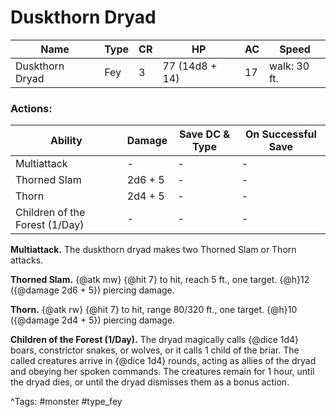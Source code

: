 # Duskthorn Dryad

| Name | Type | CR | HP | AC | Speed |
|------|------|----|----|----|-------|
| Duskthorn Dryad | Fey | 3 | 77 (14d8 + 14) | 17 | walk: 30 ft. |

### Actions:

| Ability | Damage | Save DC & Type | On Successful Save |
|---------|--------|----------------|--------------------|
| Multiattack | - | - | - |
| Thorned Slam | 2d6 + 5 | - | - |
| Thorn | 2d4 + 5 | - | - |
| Children of the Forest (1/Day) | - | - | - |


**Multiattack.** The duskthorn dryad makes two Thorned Slam or Thorn attacks.

**Thorned Slam.** {@atk mw} {@hit 7} to hit, reach 5 ft., one target. {@h}12 ({@damage 2d6 + 5}) piercing damage.

**Thorn.** {@atk rw} {@hit 7} to hit, range 80/320 ft., one target. {@h}10 ({@damage 2d4 + 5}) piercing damage.

**Children of the Forest (1/Day).** The dryad magically calls {@dice 1d4} boars, constrictor snakes, or wolves, or it calls 1 child of the briar. The called creatures arrive in {@dice 1d4} rounds, acting as allies of the dryad and obeying her spoken commands. The creatures remain for 1 hour, until the dryad dies, or until the dryad dismisses them as a bonus action.

^Tags: #monster #type_fey